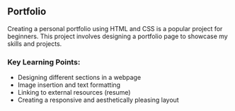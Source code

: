 ##  Portfolio

Creating a personal portfolio using HTML and CSS is a popular project for beginners. This project involves designing a portfolio page to showcase my skills and projects.

### Key Learning Points:
- Designing different sections in a webpage
- Image insertion and text formatting
- Linking to external resources (resume)
- Creating a responsive and aesthetically pleasing layout
